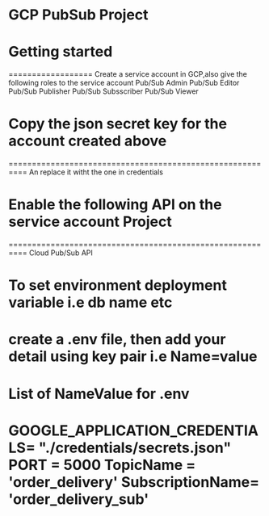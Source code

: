 
# GCP PubSub Project

# Getting started
==================
Create a service account in GCP,also give the following roles to the service account
Pub/Sub Admin
Pub/Sub Editor
Pub/Sub Publisher
Pub/Sub Subsscriber
Pub/Sub Viewer

# Copy the json secret key for the account created above
==========================================================
An replace it witht the one in credentials

# Enable the following API on the service account Project
==========================================================
Cloud Pub/Sub  API

# To set environment deployment variable i.e db name etc
create a .env  file, then add your detail using key pair i.e Name=value
===================================
List of NameValue for .env 
===================================
GOOGLE_APPLICATION_CREDENTIALS= "./credentials/secrets.json"
PORT = 5000
TopicName = 'order_delivery'
SubscriptionName= 'order_delivery_sub'
===================================




